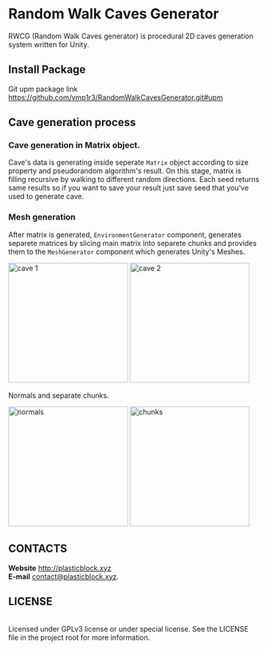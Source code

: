 # Random Walk Caves Generator

RWCG (Random Walk Caves generator) is procedural 2D caves generation system written for Unity.

## Install Package

Git upm package link
https://github.com/vmp1r3/RandomWalkCavesGenerator.git#upm

## Cave generation process

### Cave generation in Matrix object.

Cave's data is generating inside seperate `Matrix` object according to size property and pseudorandom algorithm's result.
On this stage, matrix is filling recursive by walking to different random directions.
Each seed returns same results so if you want to save your result just save seed that you've used to generate cave.

### Mesh generation
After matrix is generated, `EnvironmentGenerator` component, generates separete matrices by slicing main matrix into
separete chunks and provides them to the `MeshGenerator` component which generates Unity's Meshes.

<p>
	<img alt="cave 1" src="http://plasticblock.xyz/projects/rwcg/cave-example-1.png" width="240">
	<img alt="cave 2" src="http://plasticblock.xyz/projects/rwcg/cave-example-2.png" width="240">
</p>
Normals and separate chunks.
<p>
	<img alt="normals" src="http://plasticblock.xyz/projects/rwcg/cave-mesh-structure-1.png" height="240">
	<img alt="chunks" src="http://plasticblock.xyz/projects/rwcg/cave-mesh-structure-2.png" height="240">
</p>


## CONTACTS
**Website** http://plasticblock.xyz
<br>**E-mail** contact@plasticblock.xyz.

## LICENSE
<br>Licensed under GPLv3 license or under special license. See the LICENSE file in the project root for more information.